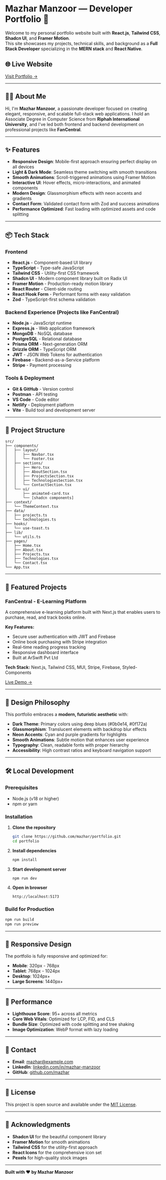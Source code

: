 # Mazhar Manzoor — Developer Portfolio 🚀

Welcome to my personal portfolio website built with **React.js**, **Tailwind CSS**, **Shadcn UI**, and **Framer Motion**.  
This site showcases my projects, technical skills, and background as a **Full Stack Developer** specializing in the **MERN stack** and **React Native**.

## 🌐 Live Website
[Visit Portfolio →](https://mazhar-portfolio.netlify.app)

---

## 🧑‍💻 About Me

Hi, I'm **Mazhar Manzoor**, a passionate developer focused on creating elegant, responsive, and scalable full-stack web applications. I hold an Associate Degree in Computer Science from **Riphah International University**, and I've led both frontend and backend development on professional projects like **FanCentral**.

---

## ✨ Features

- **Responsive Design**: Mobile-first approach ensuring perfect display on all devices
- **Light & Dark Mode**: Seamless theme switching with smooth transitions
- **Smooth Animations**: Scroll-triggered animations using Framer Motion
- **Interactive UI**: Hover effects, micro-interactions, and animated components
- **Modern Design**: Glassmorphism effects with neon accents and gradients
- **Contact Form**: Validated contact form with Zod and success animations
- **Performance Optimized**: Fast loading with optimized assets and code splitting

---

## 📦 Tech Stack

### **Frontend**
- **React.js** - Component-based UI library
- **TypeScript** - Type-safe JavaScript
- **Tailwind CSS** - Utility-first CSS framework
- **Shadcn UI** - Modern component library built on Radix UI
- **Framer Motion** - Production-ready motion library
- **React Router** - Client-side routing
- **React Hook Form** - Performant forms with easy validation
- **Zod** - TypeScript-first schema validation

### **Backend Experience** (Projects like FanCentral)
- **Node.js** - JavaScript runtime
- **Express.js** - Web application framework
- **MongoDB** - NoSQL database
- **PostgreSQL** - Relational database
- **Prisma ORM** - Next-generation ORM
- **Drizzle ORM** - TypeScript ORM
- **JWT** - JSON Web Tokens for authentication
- **Firebase** - Backend-as-a-Service platform
- **Stripe** - Payment processing

### **Tools & Deployment**
- **Git & GitHub** - Version control
- **Postman** - API testing
- **VS Code** - Code editor
- **Netlify** - Deployment platform
- **Vite** - Build tool and development server

---

## 📁 Project Structure

```
src/
├── components/
│   ├── layout/
│   │   ├── Navbar.tsx
│   │   └── Footer.tsx
│   ├── sections/
│   │   ├── Hero.tsx
│   │   ├── AboutSection.tsx
│   │   ├── ProjectsSection.tsx
│   │   ├── TechnologiesSection.tsx
│   │   └── ContactSection.tsx
│   └── ui/
│       ├── animated-card.tsx
│       └── [shadcn components]
├── context/
│   └── ThemeContext.tsx
├── data/
│   ├── projects.ts
│   └── technologies.ts
├── hooks/
│   └── use-toast.ts
├── lib/
│   └── utils.ts
├── pages/
│   ├── Home.tsx
│   ├── About.tsx
│   ├── Projects.tsx
│   ├── Technologies.tsx
│   └── Contact.tsx
└── App.tsx
```

---

## 🚀 Featured Projects

### **FanCentral** - E-Learning Platform
A comprehensive e-learning platform built with Next.js that enables users to purchase, read, and track books online.

**Key Features:**
- Secure user authentication with JWT and Firebase
- Online book purchasing with Stripe integration
- Real-time reading progress tracking
- Responsive dashboard interface
- Built at ArSwift Pvt Ltd

**Tech Stack:** Next.js, Tailwind CSS, MUI, Stripe, Firebase, Styled-Components

[Live Demo →](https://fancentral.vercel.app)

---

## 🎨 Design Philosophy

This portfolio embraces a **modern, futuristic aesthetic** with:

- **Dark Theme**: Primary colors using deep blues (#0b0e14, #0f172a)
- **Glassmorphism**: Translucent elements with backdrop blur effects
- **Neon Accents**: Cyan and purple gradients for highlights
- **Smooth Animations**: Subtle motion that enhances user experience
- **Typography**: Clean, readable fonts with proper hierarchy
- **Accessibility**: High contrast ratios and keyboard navigation support

---

## 🛠️ Local Development

### Prerequisites
- Node.js (v18 or higher)
- npm or yarn

### Installation

1. **Clone the repository**
   ```bash
   git clone https://github.com/mazhar/portfolio.git
   cd portfolio
   ```

2. **Install dependencies**
   ```bash
   npm install
   ```

3. **Start development server**
   ```bash
   npm run dev
   ```

4. **Open in browser**
   ```
   http://localhost:5173
   ```

### Build for Production

```bash
npm run build
npm run preview
```

---

## 📱 Responsive Design

The portfolio is fully responsive and optimized for:

- **Mobile**: 320px - 768px
- **Tablet**: 768px - 1024px  
- **Desktop**: 1024px+
- **Large Screens**: 1440px+

---

## 🎯 Performance

- **Lighthouse Score**: 95+ across all metrics
- **Core Web Vitals**: Optimized for LCP, FID, and CLS
- **Bundle Size**: Optimized with code splitting and tree shaking
- **Image Optimization**: WebP format with lazy loading

---

## 📧 Contact

- **Email**: mazhar@example.com
- **LinkedIn**: [linkedin.com/in/mazhar-manzoor](https://linkedin.com/in/mazhar-manzoor)
- **GitHub**: [github.com/mazhar](https://github.com/mazhar)

---

## 📄 License

This project is open source and available under the [MIT License](LICENSE).

---

## 🙏 Acknowledgments

- **Shadcn UI** for the beautiful component library
- **Framer Motion** for smooth animations
- **Tailwind CSS** for the utility-first approach
- **React Icons** for the comprehensive icon set
- **Pexels** for high-quality stock images

---

**Built with ❤️ by Mazhar Manzoor**